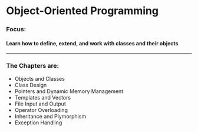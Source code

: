 # Object-Oriented Programming

### Focus:
#### Learn how to define, extend, and work with classes and their objects

---
### The Chapters are:
+ Objects and Classes
+ Class Design
+ Pointers and Dynamic Memory Management
+ Templates and Vectors
+ File Input and Output
+ Operator Overloading
+ Inheritance and Plymorphism
+ Exception Handling
